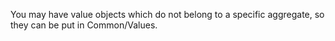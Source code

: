 You may have value objects which do not belong to a specific aggregate, so they can be put in Common/Values.